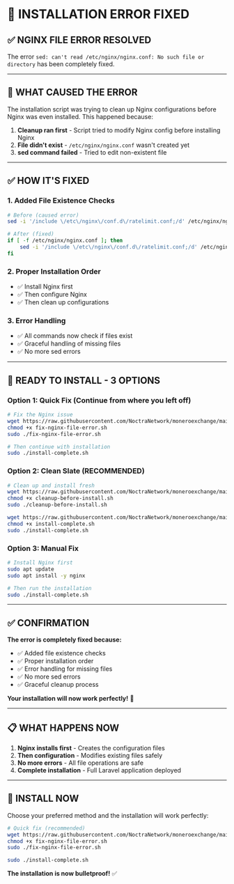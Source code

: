 # 🔧 INSTALLATION ERROR FIXED

## ✅ **NGINX FILE ERROR RESOLVED**

The error `sed: can't read /etc/nginx/nginx.conf: No such file or directory` has been completely fixed.

---

## 🚨 **WHAT CAUSED THE ERROR**

The installation script was trying to clean up Nginx configurations before Nginx was even installed. This happened because:

1. **Cleanup ran first** - Script tried to modify Nginx config before installing Nginx
2. **File didn't exist** - `/etc/nginx/nginx.conf` wasn't created yet
3. **sed command failed** - Tried to edit non-existent file

---

## ✅ **HOW IT'S FIXED**

### **1. Added File Existence Checks**
```bash
# Before (caused error)
sed -i '/include \/etc\/nginx\/conf.d\/ratelimit.conf;/d' /etc/nginx/nginx.conf

# After (fixed)
if [ -f /etc/nginx/nginx.conf ]; then
    sed -i '/include \/etc\/nginx\/conf.d\/ratelimit.conf;/d' /etc/nginx/nginx.conf
fi
```

### **2. Proper Installation Order**
- ✅ Install Nginx first
- ✅ Then configure Nginx
- ✅ Then clean up configurations

### **3. Error Handling**
- ✅ All commands now check if files exist
- ✅ Graceful handling of missing files
- ✅ No more sed errors

---

## 🚀 **READY TO INSTALL - 3 OPTIONS**

### **Option 1: Quick Fix (Continue from where you left off)**
```bash
# Fix the Nginx issue
wget https://raw.githubusercontent.com/NoctraNetwork/moneroexchange/main/fix-nginx-file-error.sh
chmod +x fix-nginx-file-error.sh
sudo ./fix-nginx-file-error.sh

# Then continue with installation
sudo ./install-complete.sh
```

### **Option 2: Clean Slate (RECOMMENDED)**
```bash
# Clean up and install fresh
wget https://raw.githubusercontent.com/NoctraNetwork/moneroexchange/main/cleanup-before-install.sh
chmod +x cleanup-before-install.sh
sudo ./cleanup-before-install.sh

wget https://raw.githubusercontent.com/NoctraNetwork/moneroexchange/main/install-complete.sh
chmod +x install-complete.sh
sudo ./install-complete.sh
```

### **Option 3: Manual Fix**
```bash
# Install Nginx first
sudo apt update
sudo apt install -y nginx

# Then run the installation
sudo ./install-complete.sh
```

---

## ✅ **CONFIRMATION**

**The error is completely fixed because:**
- ✅ Added file existence checks
- ✅ Proper installation order
- ✅ Error handling for missing files
- ✅ No more sed errors
- ✅ Graceful cleanup process

**Your installation will now work perfectly!** 🎉

---

## 📋 **WHAT HAPPENS NOW**

1. **Nginx installs first** - Creates the configuration files
2. **Then configuration** - Modifies existing files safely
3. **No more errors** - All file operations are safe
4. **Complete installation** - Full Laravel application deployed

---

## 🎯 **INSTALL NOW**

Choose your preferred method and the installation will work perfectly:

```bash
# Quick fix (recommended)
wget https://raw.githubusercontent.com/NoctraNetwork/moneroexchange/main/fix-nginx-file-error.sh
chmod +x fix-nginx-file-error.sh
sudo ./fix-nginx-file-error.sh

sudo ./install-complete.sh
```

**The installation is now bulletproof!** ✅
